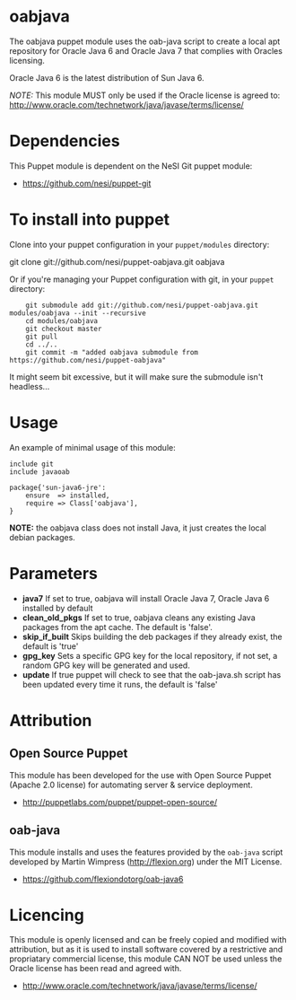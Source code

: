 # oabjava

The oabjava puppet module uses the oab-java script to create a local apt repository for Oracle Java 6 and Oracle Java 7 that complies with Oracles licensing.

Oracle Java 6 is the latest distribution of Sun Java 6.

*NOTE:* This module MUST only be used if the Oracle license is agreed to: http://www.oracle.com/technetwork/java/javase/terms/license/

# Dependencies

This Puppet module is dependent on the NeSI Git puppet module:

* https://github.com/nesi/puppet-git

# To install into puppet

Clone into your puppet configuration in your `puppet/modules` directory:

 git clone git://github.com/nesi/puppet-oabjava.git oabjava

Or if you're managing your Puppet configuration with git, in your `puppet` directory:

		git submodule add git://github.com/nesi/puppet-oabjava.git modules/oabjava --init --recursive
		cd modules/oabjava
		git checkout master
		git pull
		cd ../..
		git commit -m "added oabjava submodule from https://github.com/nesi/puppet-oabjava"

It might seem bit excessive, but it will make sure the submodule isn't headless...

# Usage

An example of minimal usage of this module:

```
include git
include javaoab

package{'sun-java6-jre':
	ensure 	=> installed,
	require => Class['oabjava'],
}
```

**NOTE:** the oabjava class does not install Java, it just creates the local debian packages.

# Parameters

* **java7** If set to true, oabjava will install Oracle Java 7, Oracle Java 6 installed by default
* **clean_old_pkgs** If set to true, oabjava cleans any existing Java packages from the apt cache. The default is 'false'.
* **skip_if_built** Skips building the deb packages if they already exist, the default is 'true'
* **gpg_key** Sets a specific GPG key for the local repository, if not set, a random GPG key will be generated and used.
* **update** If true puppet will check to see that the oab-java.sh script has been updated every time it runs, the default is 'false'

# Attribution

## Open Source Puppet

This module has been developed for the use with Open Source Puppet (Apache 2.0 license) for automating server & service deployment.

* http://puppetlabs.com/puppet/puppet-open-source/

## oab-java

This module installs and uses the features provided by the `oab-java` script developed by Martin Wimpress (http://flexion.org) under the MIT License.

* https://github.com/flexiondotorg/oab-java6

# Licencing

This module is openly licensed and can be freely copied and modified with attribution, but as it is used to install software covered by a restrictive and propriatary commercial license, this module CAN NOT be used unless the Oracle license has been read and agreed with.

* http://www.oracle.com/technetwork/java/javase/terms/license/